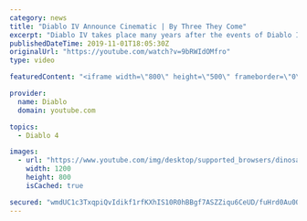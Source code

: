 ```yaml
---
category: news
title: "Diablo IV Announce Cinematic | By Three They Come"
excerpt: "Diablo IV takes place many years after the events of Diablo III, after millions have been slaughtered by the actions of the High ..."
publishedDateTime: 2019-11-01T18:05:30Z
originalUrl: "https://youtube.com/watch?v=9bRWIdOMfro"
type: video

featuredContent: "<iframe width=\"800\" height=\"500\" frameborder=\"0\" src=\"https://www.youtube.com/embed/9bRWIdOMfro\" allow=\"accelerometer; autoplay; encrypted-media; gyroscope; picture-in-picture\" allowfullscreen></iframe>"

provider:
  name: Diablo
  domain: youtube.com

topics:
  - Diablo 4

images:
  - url: "https://www.youtube.com/img/desktop/supported_browsers/dinosaur.png"
    width: 1200
    height: 800
    isCached: true

secured: "wmdUC1c3TxqpiQvIdikf1rfKXhIS10R0hBBgf7ASZZiqu6CeUD/fuHrd0Au0QOBjlwcZMSl9oDD5dkKtKc1xhKinGZOq6Y4ewdbKBqTjzU8XK+fprVxFHpz2OEcBI/A3hxQmE7q9Swh6hqysOmcbqH7WWTyfgIewRIPy/kSrMGGD02LPPls1o8GyRqsxfLR9nX1yNi0w+MHd5V5STGiYmfyge5GRnTQVMypcB5bLL9V/xi6PGsU9EMdCy1LsoER4corzXjeJGmbZYanVAiDcO3IniddY762RkLQrCw286eAkUx0euieXcCuc9jUVIlk7CWKB7YFr+SMLoMasKJF+eW7Nv0XoQ1+p5EmDKnLQGxdLuxp9htQhuOx4ha5x2Uzwqd1FDg9EHi8tON48ssBrP1Tglvu7RoOemlCvWIaYDeOzllCfaHxCClRTBZ4MlHaM;dbyS3eTeHatTCeDf2rTn9g=="
---
```


